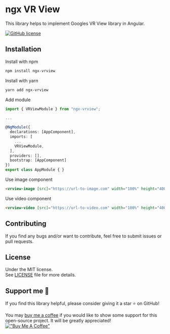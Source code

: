 # ngx VR View

This library helps to implement Googles VR View library in Angular.

[//]: # ([![Version]&#40;https://img.shields.io/npm/v/v-network-graph.svg&#41;]&#40;https://www.npmjs.com/package/ngx-vrview&#41;)
[//]: # (![GitHub package.json dependency version]&#40;https://img.shields.io/github/package-json/dependency-version/HenningKuehl/ngx-vrview/dep/@vue/compiler-sfc?label=Vue&#41;)
[![GitHub license](https://img.shields.io/github/license/HenningKuehl/ngx-vrview)](https://github.com/HenningKuehl/ngx-vrview)

## Installation

Install with npm
```sh
npm install ngx-vrview
```

Install with yarn
```sh
yarn add ngx-vrview
```

Add module

```ts
import { VRViewModule } from "ngx-vrview";

...

@NgModule({
  declarations: [AppComponent],
  imports: [
    ...
    VRViewModule,
  ],
  providers: [],
  bootstrap: [AppComponent]
})
export class AppModule { }
```

Use image component
```html
<vrview-image [src]="https://url-to-image.com" width="100%" height="400px"></vrview-image>
```

Use video component
```html
<vrview-video [src]="https://url-to-video.com" width="100%" height="400px"></vrview-video>
```

## Contributing

If you find any bugs and/or want to contribute, feel free to submit issues or pull requests.

## License

Under the MIT license.  
See [LICENSE](https://github.com/HenningKuehl/ngx-vrview/blob/main/LICENSE) file for more details.

## Support me 🌟
  
If you find this library helpful, please consider giving it a star ⭐ on GitHub!

You may [buy me a coffee](https://www.buymeacoffee.com/hnnngkhl) if you would
like to show some support for this open-source project.
It will be greatly appreciated!  
[!["Buy Me A Coffee"](https://www.buymeacoffee.com/assets/img/custom_images/yellow_img.png)](https://www.buymeacoffee.com/hnnngkhl)
